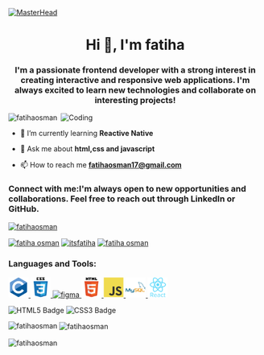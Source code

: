 [![MasterHead](https://myweb2002.w3spaces.com/New-PNC-Animated-Banners.gif)](https://fatihaosman.io)
<h1 align="center">Hi 👋, I'm fatiha</h1>
<h3 align="center">I'm a passionate frontend developer with a strong interest in creating interactive and responsive web applications. I'm always excited to learn new technologies and collaborate on interesting projects!</h3>


<img align="right" alt="Coding" width="400" src="https://cdn.dribbble.com/users/330915/screenshots/3587000/10_coding_dribbble.gif">


<p align="left"> <img src="https://komarev.com/ghpvc/?username=fatihaosman&label=Profile%20views&color=0e75b6&style=flat" alt="fatihaosman" /> </p>



- 🌱 I’m currently learning **Reactive Native**

- 💬 Ask me about **html,css and javascript**

- 📫 How to reach me **fatihaosman17@gmail.com**

<h3 align="left">Connect with me:I'm always open to new opportunities and collaborations. Feel free to reach out through LinkedIn or GitHub.</h3>
<p align="left">
  <p align="left"> <a href="https://github.com/ryo-ma/github-profile-trophy"><img src="https://github-profile-trophy.vercel.app/?username=fatihaosman" alt="fatihaosman" /></a> </p>
<a href="https://linkedin.com/in/fatihaosman" target="blank">
<img align="center" src="https://raw.githubusercontent.com/rahuldkjain/github-profile-readme-generator/master/src/images/icons/Social/linked-in-alt.svg" alt="fatiha osman" height="30" width="40" /></a>
<a href="https://instagram.com/itsfatiha" target="blank"><img align="center" src="https://raw.githubusercontent.com/rahuldkjain/github-profile-readme-generator/master/src/images/icons/Social/instagram.svg" alt="itsfatiha" height="30" width="40" /></a>
<a href="https://discord.gg/fatiha osman" target="blank"><img align="center" src="https://raw.githubusercontent.com/rahuldkjain/github-profile-readme-generator/master/src/images/icons/Social/discord.svg" alt="fatiha osman" height="30" width="40" /></a>
</p>

<h3 align="left">Languages and Tools:</h3>
<p align="left"> <a href="https://www.cprogramming.com/" target="_blank" rel="noreferrer"> <img src="https://raw.githubusercontent.com/devicons/devicon/master/icons/c/c-original.svg" alt="c" width="40" height="40"/> </a> <a href="https://www.w3schools.com/css/" target="_blank" rel="noreferrer"> <img src="https://raw.githubusercontent.com/devicons/devicon/master/icons/css3/css3-original-wordmark.svg" alt="css3" width="40" height="40"/> </a> <a href="https://www.figma.com/" target="_blank" rel="noreferrer"> <img src="https://www.vectorlogo.zone/logos/figma/figma-icon.svg" alt="figma" width="40" height="40"/> </a> <a href="https://www.w3.org/html/" target="_blank" rel="noreferrer"> <img src="https://raw.githubusercontent.com/devicons/devicon/master/icons/html5/html5-original-wordmark.svg" alt="html5" width="40" height="40"/> </a> <a href="https://developer.mozilla.org/en-US/docs/Web/JavaScript" target="_blank" rel="noreferrer"> <img src="https://raw.githubusercontent.com/devicons/devicon/master/icons/javascript/javascript-original.svg" alt="javascript" width="40" height="40"/> </a> <a href="https://www.mysql.com/" target="_blank" rel="noreferrer"> <img src="https://raw.githubusercontent.com/devicons/devicon/master/icons/mysql/mysql-original-wordmark.svg" alt="mysql" width="40" height="40"/> </a> <a href="https://reactjs.org/" target="_blank" rel="noreferrer"> <img src="https://raw.githubusercontent.com/devicons/devicon/master/icons/react/react-original-wordmark.svg" alt="react" width="40" height="40"/> </a> </p>
<p align="left">
  <img src="https://img.shields.io/badge/HTML5-E34F26?style=for-the-badge&logo=html5&logoColor=white" alt="HTML5 Badge"/>
  <img src="https://img.shields.io/badge/CSS3-1572B6?style=for-the-badge&logo=css3&logoColor=white" alt="CSS3 Badge"/>
</p>

<p><img align="left" src="https://github-readme-stats.vercel.app/api/top-langs?username=fatihaosman&show_icons=true&locale=en&layout=compact" alt="fatihaosman" /></p>

<p>&nbsp;<img align="center" src="https://github-readme-stats.vercel.app/api?username=fatihaosman&show_icons=true&locale=en" alt="fatihaosman" /></p>

<p><img align="center" src="https://github-readme-streak-stats.herokuapp.com/?user=fatihaosman&" alt="fatihaosman" /></p>


<!--
**fatihaosman/fatihaosman** is a ✨ _special_ ✨ repository because its `README.md` (this file) appears on your GitHub profile.

Here are some ideas to get you started:

- 🔭 I’m currently working on ...
- 🌱 I’m currently learning ...
- 👯 I’m looking to collaborate on ...
- 🤔 I’m looking for help with ...
- 💬 Ask me about ...
- 📫 How to reach me: ...
- 😄 Pronouns: ...
- ⚡ Fun fact: 
-->
